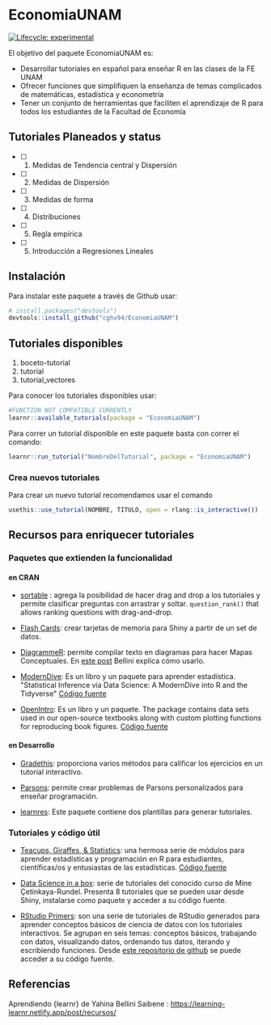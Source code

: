 
# EconomiaUNAM

<!-- badges: start -->
[![Lifecycle: experimental](https://img.shields.io/badge/lifecycle-experimental-orange.svg)](https://lifecycle.r-lib.org/articles/stages.html#experimental)
<!-- badges: end -->


El objetivo del paquete EconomiaUNAM es:

 - Desarrollar tutoriales en español para enseñar R en las clases de la FE UNAM
 - Ofrecer funciones que simplifiquen la enseñanza de temas complicados de matemáticas, estadística y econometría
 - Tener un conjunto de herramientas que faciliten el aprendizaje de R para todos los estudiantes de la Facultad de Economía


## Tutoriales Planeados y status

  - [ ] 1. Medidas de Tendencia central y Dispersión
  - [ ] 2. Medidas de Dispersión
  - [ ] 3. Medidas de forma
  - [ ] 4. Distribuciones
  - [ ] 5. Regla empírica
  - [ ] 5. Introducción a Regresiones Lineales



## Instalación

Para instalar este paquete a través de Github usar:

``` r
# install.packages("devtools")
devtools::install_github("cghv94/EconomiaUNAM")
```


## Tutoriales disponibles

1) boceto-tutorial
2) tutorial
3) tutorial_vectores

Para conocer los tutoriales disponibles usar:

``` r
#FUNCTION NOT COMPATIBLE CURRENTLY
learnr::available_tutorials(package = "EconomiaUNAM")
```

Para correr un tutorial disponible en este paquete basta con correr el comando: 

``` r
learnr::run_tutorial("NombreDelTutorial", package = "EconomiaUNAM")
```

### Crea nuevos tutoriales

Para crear un nuevo tutorial recomendamos usar el comando

```r
usethis::use_tutorial(NOMBRE, TITULO, open = rlang::is_interactive())
```

## Recursos para enriquecer tutoriales

### Paquetes que extienden la funcionalidad

#### en CRAN

 + [sortable](https://github.com/rstudio/sortable) : agrega la posibilidad de hacer drag and drop a los tutoriales y permite clasificar preguntas con arrastrar y soltar. `question_rank()` that allows ranking questions with drag-and-drop. 

 + [Flash Cards](https://github.com/jienagu/flashCard): crear tarjetas de memoria para Shiny a partir de un set de datos.


 + [DiagrammeR](https://rich-iannone.github.io/DiagrammeR/): permite compilar texto en diagramas para hacer Mapas Conceptuales. En [este post](https://learning-learnr.netlify.app/post/concept_maps/) Bellini explica cómo usarlo.

 + [ModernDive](https://moderndive.com/foreword.html): Es un libro y un paquete para aprender estadística. "Statistical Inference via Data Science: A ModernDive into R and the Tidyverse" [Código fuente](https://github.com/moderndive/moderndive)

 + [OpenIntro](https://www.openintro.org/book/os/): Es un libro y un paquete. The package contains data sets used in our open-source textbooks along with custom plotting functions for reproducing book figures. [Código fuente](https://github.com/OpenIntroStat/openintro)


#### en Desarrollo

 + [Gradethis](https://pkgs.rstudio.com/gradethis/): proporciona varios métodos para calificar los ejercicios en un tutorial interactivo.

 + [Parsons](https://rstudio.github.io/parsons/): permite crear problemas de Parsons personalizados para enseñar programación.

 + [learnres](https://github.com/yabellini/learnres): Este paquete contiene dos plantillas para generar tutoriales.

### Tutoriales y código útil

 + [Teacups, Giraffes, & Statistics](https://tinystats.github.io/teacups-giraffes-and-statistics/index.html): una hermosa serie de módulos para aprender estadísticas y programación en R para estudiantes, científicas/os y entusiastas de las estadísticas. [Código fuente](https://github.com/tinystats/teacups-giraffes-and-statistics)

 + [Data Science in a box](https://datasciencebox.org/interactive-tutorials.html): serie de tutoriales del conocido curso de Mine Çetinkaya-Rundel. Presenta 8 tutoriales que se pueden usar desde Shiny, instalarse como paquete y acceder a su código fuente.
 
 + [RStudio Primers](https://rstudio.cloud/learn/primers): son una serie de tutoriales de RStudio generados para aprender conceptos básicos de ciencia de datos con los tutoriales interactivos. Se agrupan en seis temas: conceptos básicos, trabajando con datos, visualizando datos, ordenando tus datos, iterando y escribiendo funciones. Desde [este repositorio de github](https://github.com/rstudio-education/primers) se puede acceder a su código fuente.

## Referencias

Aprendiendo {learnr} de Yahina Bellini Saibene : https://learning-learnr.netlify.app/post/recursos/

